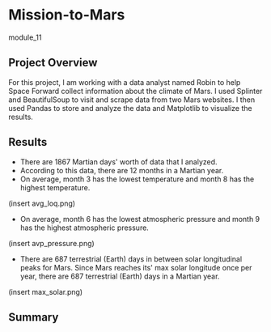 # Mission-to-Mars
module_11

## Project Overview

For this project, I am working with a data analyst named Robin to help Space Forward collect information about the climate of Mars.  I used Splinter and BeautifulSoup to visit and scrape data from two Mars websites.  I then used Pandas to store and analyze the data and Matplotlib to visualize the results.   

## Results
* There are 1867 Martian days' worth of data that I analyzed.  
* According to this data, there are 12 months in a Martian year.
* On average, month 3 has the lowest temperature and month 8 has the highest temperature.  

(insert avg_loq.png) 





* On average, month 6 has the lowest atmospheric pressure and month 9 has the highest atmospheric pressure.


(insert avp_pressure.png)





* There are 687 terrestrial (Earth) days in between solar longitudinal peaks for Mars.  Since Mars reaches its' max solar longitude once per year, there are 687 terrestrial (Earth) days in a Martian year.   

(insert max_solar.png)






## Summary


